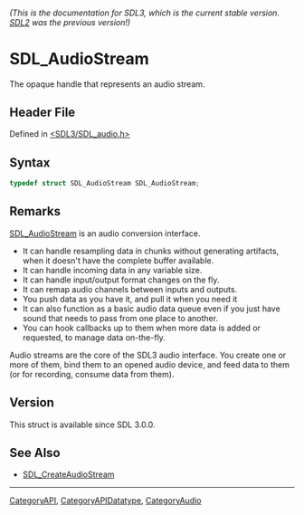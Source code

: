 ###### (This is the documentation for SDL3, which is the current stable version. [SDL2](https://wiki.libsdl.org/SDL2/) was the previous version!)
# SDL_AudioStream

The opaque handle that represents an audio stream.

## Header File

Defined in [<SDL3/SDL_audio.h>](https://github.com/libsdl-org/SDL/blob/main/include/SDL3/SDL_audio.h)

## Syntax

```c
typedef struct SDL_AudioStream SDL_AudioStream;
```

## Remarks

[SDL_AudioStream](SDL_AudioStream) is an audio conversion interface.

- It can handle resampling data in chunks without generating artifacts,
  when it doesn't have the complete buffer available.
- It can handle incoming data in any variable size.
- It can handle input/output format changes on the fly.
- It can remap audio channels between inputs and outputs.
- You push data as you have it, and pull it when you need it
- It can also function as a basic audio data queue even if you just have
  sound that needs to pass from one place to another.
- You can hook callbacks up to them when more data is added or requested,
  to manage data on-the-fly.

Audio streams are the core of the SDL3 audio interface. You create one or
more of them, bind them to an opened audio device, and feed data to them
(or for recording, consume data from them).

## Version

This struct is available since SDL 3.0.0.

## See Also

- [SDL_CreateAudioStream](SDL_CreateAudioStream)

----
[CategoryAPI](CategoryAPI), [CategoryAPIDatatype](CategoryAPIDatatype), [CategoryAudio](CategoryAudio)

